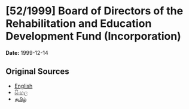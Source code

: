 # [52/1999] Board of Directors of the Rehabilitation and Education Development Fund (Incorporation)

**Date:** 1999-12-14

## Original Sources

- [English](https://documents.gov.lk/view/acts/1999/12/52-1999_E.pdf)
- [සිංහල](https://documents.gov.lk/view/acts/1999/12/52-1999_S.pdf)
- [தமிழ்](https://documents.gov.lk/view/acts/1999/12/52-1999_T.pdf)
